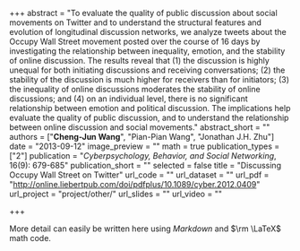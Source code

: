 +++
abstract = "To evaluate the quality of public discussion about social movements on Twitter and to understand the structural features and evolution of longitudinal discussion networks, we analyze tweets about the Occupy Wall Street movement posted over the course of 16 days by investigating the relationship between inequality, emotion, and the stability of online discussion. The results reveal that (1) the discussion is highly unequal for both initiating discussions and receiving conversations; (2) the stability of the discussion is much higher for receivers than for initiators; (3) the inequality of online discussions moderates the stability of online discussions; and (4) on an individual level, there is no significant relationship between emotion and political discussion. The implications help evaluate the quality of public discussion, and to understand the relationship between online discussion and social movements."
abstract_short = ""
authors = ["**Cheng-Jun Wang**", "Pian-Pian Wang", "Jonathan J.H. Zhu"]
date = "2013-09-12"
image_preview = ""
math = true
publication_types = ["2"]
publication = "*Cyberpsychology, Behavior, and Social Networking*, 16(9): 679-685"
publication_short = ""
selected = false
title = "Discussing Occupy Wall Street on Twitter"
url_code = ""
url_dataset = ""
url_pdf = "http://online.liebertpub.com/doi/pdfplus/10.1089/cyber.2012.0409"
url_project = "project/other/"
url_slides = ""
url_video = ""

+++

More detail can easily be written here using *Markdown* and $\rm \LaTeX$ math code.
